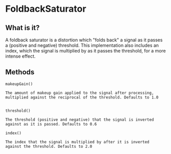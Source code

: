 FoldbackSaturator
==

What is it?
--
A foldback saturator is a distortion which "folds back" a signal as it passes a (positive and negative) threshold. This implementation also includes an index, which the signal is multiplied by as it passes the threshold, for a more intense effect.

Methods
--

    makeupGain()

    The amount of makeup gain applied to the signal after processing, multiplied against the reciprocal of the threshold. Defaults to 1.0


    threshold()
    
    The threshold (positive and negative) that the signal is inverted against as it is passed. Defaults to 0.6

    index()

    The index that the signal is multiplied by after it is inverted against the threshold. Defaults to 2.0

